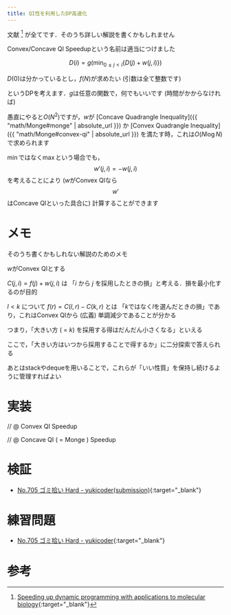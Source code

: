 ```yaml
---
title: QI性を利用したDP高速化
---
```


文献 [^1] が全てです．そのうち詳しい解説を書くかもしれません

Convex/Concave QI Speedupという名前は適当につけました


$$
D(i) = g\left(\min_{0 \leq j \lt i}\{D(j) + w(j, i)\}\right)
$$

$D(0)$は分かっているとし，$f(N)$が求めたい (引数は全て整数です)

というDPを考えます．$g$は任意の関数で，何でもいいです (時間がかからなければ)
<!--_-->

愚直にやると$O(N^2)$ですが，$w$が [Concave Quadrangle Inequality]({{ "math/Monge#monge" | absolute_url }}) か [Convex Quadrangle Inequality]({{ "math/Monge#convex-qi" | absolute_url }}) を満たす時，これは$O(N \log N)$で求められます

$\min$ではなく$\max$という場合でも，$$w'(j, i)=-w(j, i)$$を考えることにより ($w$がConvex QIなら$$w'$$はConcave QIといった具合に) 計算することができます

# メモ

そのうち書くかもしれない解説のためのメモ

$w$がConvex QIとする

$C(j, i) = f(j) + w(j, i)$ は 「$i$ から $j$ を採用したときの損」と考える．損を最小化するのが目的

$l \lt k$ について $f(r) = C(l, r) - C(k, r)$ とは 「$k$ではなく$l$を選んだときの損」であり，これはConvex QIから (広義) 単調減少であることが分かる

つまり，「大きい方 ( = $k$) を採用する得はだんだん小さくなる」といえる

ここで，「大きい方はいつから採用することで得するか」に二分探索で答えられる

あとはstackやdequeを用いることで，これらが「いい性質」を保持し続けるように管理すればよい


# 実装

// @ Convex QI Speedup

// @ Concave QI ( = Monge ) Speedup

# 検証

* [No.705 ゴミ拾い Hard - yukicoder(submission)](https://yukicoder.me/submissions/312784){:target="_blank"}<!--_-->


# 練習問題

* [No.705 ゴミ拾い Hard - yukicoder](https://yukicoder.me/problems/no/705){:target="_blank"}<!--_-->

# 参考

[^1]: [Speeding up dynamic programming with applications to molecular biology](https://www.sciencedirect.com/science/article/pii/0304397589901011){:target="_blank"}<!--_-->

